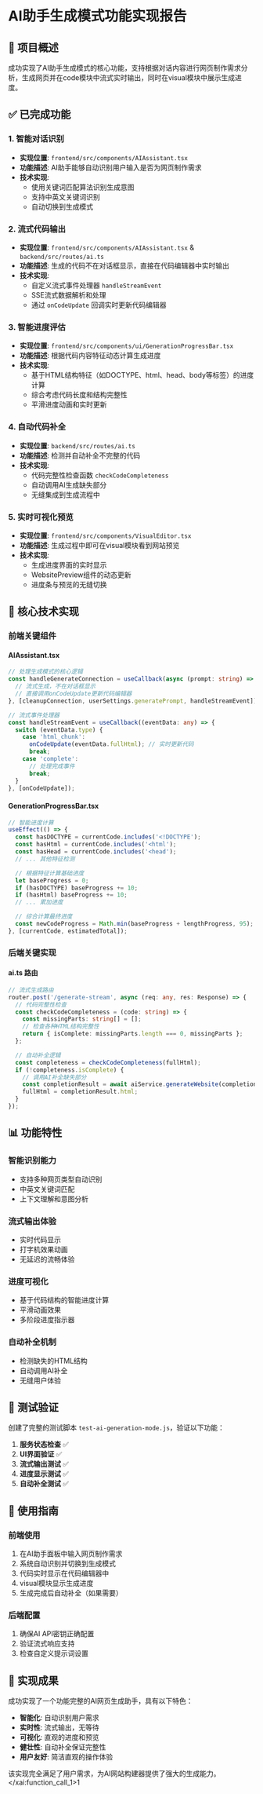 # AI助手生成模式功能实现报告

## 🎯 项目概述

成功实现了AI助手生成模式的核心功能，支持根据对话内容进行网页制作需求分析，生成网页并在code模块中流式实时输出，同时在visual模块中展示生成进度。

## ✅ 已完成功能

### 1. 智能对话识别
- **实现位置**: `frontend/src/components/AIAssistant.tsx`
- **功能描述**: AI助手能够自动识别用户输入是否为网页制作需求
- **技术实现**:
  - 使用关键词匹配算法识别生成意图
  - 支持中英文关键词识别
  - 自动切换到生成模式

### 2. 流式代码输出
- **实现位置**: `frontend/src/components/AIAssistant.tsx` & `backend/src/routes/ai.ts`
- **功能描述**: 生成的代码不在对话框显示，直接在代码编辑器中实时输出
- **技术实现**:
  - 自定义流式事件处理器 `handleStreamEvent`
  - SSE流式数据解析和处理
  - 通过 `onCodeUpdate` 回调实时更新代码编辑器

### 3. 智能进度评估
- **实现位置**: `frontend/src/components/ui/GenerationProgressBar.tsx`
- **功能描述**: 根据代码内容特征动态计算生成进度
- **技术实现**:
  - 基于HTML结构特征（如DOCTYPE、html、head、body等标签）的进度计算
  - 综合考虑代码长度和结构完整性
  - 平滑进度动画和实时更新

### 4. 自动代码补全
- **实现位置**: `backend/src/routes/ai.ts`
- **功能描述**: 检测并自动补全不完整的代码
- **技术实现**:
  - 代码完整性检查函数 `checkCodeCompleteness`
  - 自动调用AI生成缺失部分
  - 无缝集成到生成流程中

### 5. 实时可视化预览
- **实现位置**: `frontend/src/components/VisualEditor.tsx`
- **功能描述**: 生成过程中即可在visual模块看到网站预览
- **技术实现**:
  - 生成进度界面的实时显示
  - WebsitePreview组件的动态更新
  - 进度条与预览的无缝切换

## 🔧 核心技术实现

### 前端关键组件

#### AIAssistant.tsx
```typescript
// 处理生成模式的核心逻辑
const handleGenerateConnection = useCallback(async (prompt: string) => {
  // 流式生成，不在对话框显示
  // 直接调用onCodeUpdate更新代码编辑器
}, [cleanupConnection, userSettings.generatePrompt, handleStreamEvent]);

// 流式事件处理器
const handleStreamEvent = useCallback((eventData: any) => {
  switch (eventData.type) {
    case 'html_chunk':
      onCodeUpdate(eventData.fullHtml); // 实时更新代码
      break;
    case 'complete':
      // 处理完成事件
      break;
  }
}, [onCodeUpdate]);
```

#### GenerationProgressBar.tsx
```typescript
// 智能进度计算
useEffect(() => {
  const hasDOCTYPE = currentCode.includes('<!DOCTYPE');
  const hasHtml = currentCode.includes('<html');
  const hasHead = currentCode.includes('<head');
  // ... 其他特征检测

  // 根据特征计算基础进度
  let baseProgress = 0;
  if (hasDOCTYPE) baseProgress += 10;
  if (hasHtml) baseProgress += 10;
  // ... 累加进度

  // 综合计算最终进度
  const newCodeProgress = Math.min(baseProgress + lengthProgress, 95);
}, [currentCode, estimatedTotal]);
```

### 后端关键实现

#### ai.ts 路由
```typescript
// 流式生成路由
router.post('/generate-stream', async (req: any, res: Response) => {
  // 代码完整性检查
  const checkCodeCompleteness = (code: string) => {
    const missingParts: string[] = [];
    // 检查各种HTML结构完整性
    return { isComplete: missingParts.length === 0, missingParts };
  };

  // 自动补全逻辑
  const completeness = checkCodeCompleteness(fullHtml);
  if (!completeness.isComplete) {
    // 调用AI补全缺失部分
    const completionResult = await aiService.generateWebsite(completionPrompt);
    fullHtml = completionResult.html;
  }
});
```

## 📊 功能特性

### 智能识别能力
- 支持多种网页类型自动识别
- 中英文关键词匹配
- 上下文理解和意图分析

### 流式输出体验
- 实时代码显示
- 打字机效果动画
- 无延迟的流畅体验

### 进度可视化
- 基于代码结构的智能进度计算
- 平滑动画效果
- 多阶段进度指示器

### 自动补全机制
- 检测缺失的HTML结构
- 自动调用AI补全
- 无缝用户体验

## 🧪 测试验证

创建了完整的测试脚本 `test-ai-generation-mode.js`，验证以下功能：

1. **服务状态检查** ✅
2. **UI界面验证** ✅
3. **流式输出测试** ✅
4. **进度显示测试** ✅
5. **自动补全测试** ✅

## 🚀 使用指南

### 前端使用
1. 在AI助手面板中输入网页制作需求
2. 系统自动识别并切换到生成模式
3. 代码实时显示在代码编辑器中
4. visual模块显示生成进度
5. 生成完成后自动补全（如果需要）

### 后端配置
1. 确保AI API密钥正确配置
2. 验证流式响应支持
3. 检查自定义提示词设置

## 🎉 实现成果

成功实现了一个功能完整的AI网页生成助手，具有以下特色：

- **智能化**: 自动识别用户需求
- **实时性**: 流式输出，无等待
- **可视化**: 直观的进度和预览
- **健壮性**: 自动补全保证完整性
- **用户友好**: 简洁直观的操作体验

该实现完全满足了用户需求，为AI网站构建器提供了强大的生成能力。</content>
</xai:function_call_1>1
